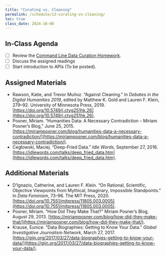 ```yaml
---
title: "Curating vs. Cleaning"
permalink: /schedule/13-curating-vs-cleaning/
toc: true
class_date: 2024-10-08
---
```


## In-Class Agenda

- [ ] Review the [Command Line Data Curation Homework]({{site.baseurl}}/materials/creating-curating-humanities-data/04-virtual-environments#homework-command-line-data-curation).
- [ ] Discuss the assigned readings
- [ ] Start introduction to APIs (To be posted).

## Assigned Materials

- Rawson, Katie, and Trevor Muñoz. “Against Cleaning.” In *Debates in the Digital Humanities 2019*, edited by Matthew K. Gold and Lauren F. Klein, 279–92. University of Minnesota Press, 2019. [https://doi.org/10.5749/j.ctvg251hk.26](https://doi.org/10.5749/j.ctvg251hk.26).
- Posner, Miriam. “Humanities Data: A Necessary Contradiction – Miriam Posner’s Blog,” June 25, 2015. [https://miriamposner.com/blog/humanities-data-a-necessary-contradiction/](https://miriamposner.com/blog/humanities-data-a-necessary-contradiction/).
- Cegłowski, Maciej. “Deep-Fried Data.” *Idle Words*, September 27, 2016. [https://idlewords.com/talks/deep_fried_data.htm](https://idlewords.com/talks/deep_fried_data.htm).

## Additional Materials

- D’Ignazio, Catherine, and Lauren F. Klein. “On Rational, Scientific, Objective Viewpoints from Mythical, Imaginary, Impossible Standpoints.” In *Data Feminism*, 73–96. The MIT Press, 2020. [https://doi.org/10.7551/mitpress/11805.003.0005](https://doi.org/10.7551/mitpress/11805.003.0005).
- Posner, Miriam. “How Did They Make That?” Miriam Posner’s Blog, August 29, 2013. [https://miriamposner.com/blog/how-did-they-make-that/](https://miriamposner.com/blog/how-did-they-make-that/).
- Krause, Eunice. “Data Biographies: Getting to Know Your Data.” *Global Investigative Journalism Network*, March 27, 2017. [https://gijn.org/2017/03/27/data-biographies-getting-to-know-your-data/](https://gijn.org/2017/03/27/data-biographies-getting-to-know-your-data/).